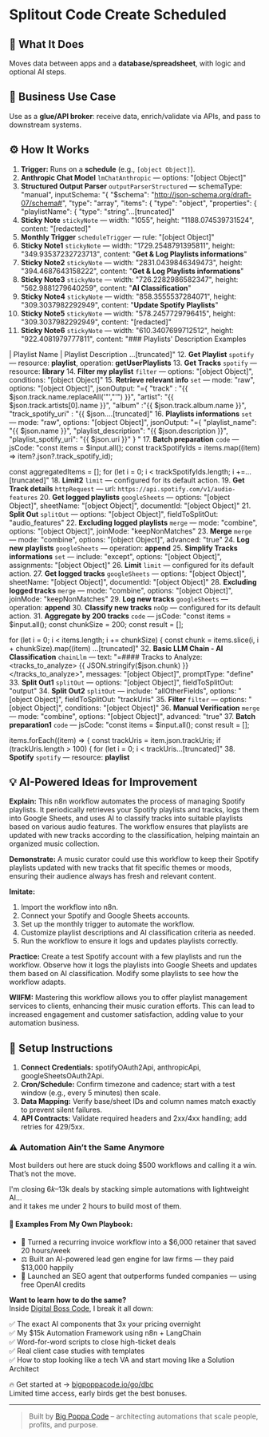 # Splitout Code Create Scheduled
## 🚀 What It Does
Moves data between apps and a **database/spreadsheet**, with logic and optional AI steps.

## 💼 Business Use Case
Use as a **glue/API broker**: receive data, enrich/validate via APIs, and pass to downstream systems.

## ⚙️ How It Works
1. **Trigger:** Runs on a **schedule** (e.g., `[object Object]`).
2. **Anthropic Chat Model** `lmChatAnthropic` — options: "[object Object]"
3. **Structured Output Parser** `outputParserStructured` — schemaType: "manual", inputSchema: "{
  "$schema": "http://json-schema.org/draft-07/schema#",
  "type": "array",
  "items": {
    "type": "object",
    "properties": {
      "playlistName": {
        "type": "string"…[truncated]"
4. **Sticky Note** `stickyNote` — width: "1055", height: "1188.074539731524", content: "[redacted]"
5. **Monthly Trigger** `scheduleTrigger` — rule: "[object Object]"
6. **Sticky Note1** `stickyNote` — width: "1729.2548791395811", height: "349.93537232723713", content: "**Get & Log Playlists informations**"
7. **Sticky Note2** `stickyNote` — width: "2831.0439846349473", height: "394.4687643158222", content: "**Get & Log Playlists informations**"
8. **Sticky Note3** `stickyNote` — width: "726.2282986582347", height: "562.9881279640259", content: "**AI Classification**"
9. **Sticky Note4** `stickyNote` — width: "858.3555537284071", height: "309.3037982292949", content: "**Update Spotify Playlists**"
10. **Sticky Note5** `stickyNote` — width: "578.2457729796415", height: "309.3037982292949", content: "[redacted]"
11. **Sticky Note6** `stickyNote` — width: "610.3407699712512", height: "922.4081979777811", content: "### Playlists' Description Examples


| Playlist Name           | Playlist Description                                                                                              …[truncated]"
12. **Get Playlist** `spotify` — resource: **playlist**, operation: **getUserPlaylists**
13. **Get Tracks** `spotify` — resource: **library**
14. **Filter my playlist** `filter` — options: "[object Object]", conditions: "[object Object]"
15. **Retrieve relevant info** `set` — mode: "raw", options: "[object Object]", jsonOutput: "={
"track" : "{{ $json.track.name.replaceAll('"',"'") }}",
"artist":  "{{ $json.track.artists[0].name }}",
"album" :"{{ $json.track.album.name }}",
"track_spotify_uri" : "{{ $json.…[truncated]"
16. **Playlists informations** `set` — mode: "raw", options: "[object Object]", jsonOutput: "={
  "playlist_name": "{{ $json.name }}",
  "playlist_description": "{{ $json.description }}",
  "playlist_spotify_uri": "{{ $json.uri }}"
}
 "
17. **Batch preparation** `code` — jsCode: "const items = $input.all();
const trackSpotifyIds = items.map((item) => item?.json?.track_spotify_id);

const aggregatedItems = [];
for (let i = 0; i < trackSpotifyIds.length; i +=…[truncated]"
18. **Limit2** `limit` — configured for its default action.
19. **Get Track details** `httpRequest` — url: `https://api.spotify.com/v1/audio-features`
20. **Get logged playlists** `googleSheets` — options: "[object Object]", sheetName: "[object Object]", documentId: "[object Object]"
21. **Split Out** `splitOut` — options: "[object Object]", fieldToSplitOut: "audio_features"
22. **Excluding logged playlists** `merge` — mode: "combine", options: "[object Object]", joinMode: "keepNonMatches"
23. **Merge** `merge` — mode: "combine", options: "[object Object]", advanced: "true"
24. **Log new playlists** `googleSheets` — operation: **append**
25. **Simplify Tracks informations** `set` — include: "except", options: "[object Object]", assignments: "[object Object]"
26. **Limit** `limit` — configured for its default action.
27. **Get logged tracks** `googleSheets` — options: "[object Object]", sheetName: "[object Object]", documentId: "[object Object]"
28. **Excluding logged tracks** `merge` — mode: "combine", options: "[object Object]", joinMode: "keepNonMatches"
29. **Log new tracks** `googleSheets` — operation: **append**
30. **Classify new tracks** `noOp` — configured for its default action.
31. **Aggregate by 200 tracks** `code` — jsCode: "const items = $input.all();
const chunkSize = 200;
const result = [];

for (let i = 0; i < items.length; i += chunkSize) {
  const chunk = items.slice(i, i + chunkSize).map((item) …[truncated]"
32. **Basic LLM Chain - AI Classification** `chainLlm` — text: "=#### Tracks to Analyze:
<tracks_to_analyze>
   {{ JSON.stringify($json.chunk) }}
</tracks_to_analyze>", messages: "[object Object]", promptType: "define"
33. **Split Out1** `splitOut` — options: "[object Object]", fieldToSplitOut: "output"
34. **Split Out2** `splitOut` — include: "allOtherFields", options: "[object Object]", fieldToSplitOut: "trackUris"
35. **Filter** `filter` — options: "[object Object]", conditions: "[object Object]"
36. **Manual Verification** `merge` — mode: "combine", options: "[object Object]", advanced: "true"
37. **Batch preparation1** `code` — jsCode: "const items = $input.all();
const result = [];

items.forEach((item) => {
  const trackUris = item.json.trackUris;
  if (trackUris.length > 100) {
    for (let i = 0; i < trackUris…[truncated]"
38. **Spotify** `spotify` — resource: **playlist**

## 💡 AI-Powered Ideas for Improvement
**Explain:** This n8n workflow automates the process of managing Spotify playlists. It periodically retrieves your Spotify playlists and tracks, logs them into Google Sheets, and uses AI to classify tracks into suitable playlists based on various audio features. The workflow ensures that playlists are updated with new tracks according to the classification, helping maintain an organized music collection.

**Demonstrate:** A music curator could use this workflow to keep their Spotify playlists updated with new tracks that fit specific themes or moods, ensuring their audience always has fresh and relevant content.

**Imitate:** 
1. Import the workflow into n8n.
2. Connect your Spotify and Google Sheets accounts.
3. Set up the monthly trigger to automate the workflow.
4. Customize playlist descriptions and AI classification criteria as needed.
5. Run the workflow to ensure it logs and updates playlists correctly.

**Practice:** Create a test Spotify account with a few playlists and run the workflow. Observe how it logs the playlists into Google Sheets and updates them based on AI classification. Modify some playlists to see how the workflow adapts.

**WIIFM:** Mastering this workflow allows you to offer playlist management services to clients, enhancing their music curation efforts. This can lead to increased engagement and customer satisfaction, adding value to your automation business.

## 🔧 Setup Instructions
1. **Connect Credentials:** spotifyOAuth2Api, anthropicApi, googleSheetsOAuth2Api.
2. **Cron/Schedule:** Confirm timezone and cadence; start with a test window (e.g., every 5 minutes) then scale.
3. **Data Mapping:** Verify base/sheet IDs and column names match exactly to prevent silent failures.
4. **API Contracts:** Validate required headers and 2xx/4xx handling; add retries for 429/5xx.

### ⚠️ Automation Ain’t the Same Anymore

Most builders out here are stuck doing $500 workflows and calling it a win.  
That’s not the move.  

I'm closing $6k–$13k deals by stacking simple automations with lightweight AI...  
and it takes me under 2 hours to build most of them.

#### 🧠 Examples From My Own Playbook:
- 🔁 Turned a recurring invoice workflow into a $6,000 retainer that saved 20 hours/week  
- ⚖️ Built an AI-powered lead gen engine for law firms — they paid $13,000 happily  
- 🚀 Launched an SEO agent that outperforms funded companies — using free OpenAI credits  

**Want to learn how to do the same?**  
Inside [Digital Boss Code](https://bigpoppacode.io/go/dbc), I break it all down:

✅ The exact AI components that 3x your pricing overnight  
✅ My $15k Automation Framework using n8n + LangChain  
✅ Word-for-word scripts to close high-ticket deals  
✅ Real client case studies with templates  
✅ How to stop looking like a tech VA and start moving like a Solution Architect  

🔥 Get started at → [bigpoppacode.io/go/dbc](https://bigpoppacode.io/go/dbc)  
Limited time access, early birds get the best bonuses.

---
> Built by [Big Poppa Code](https://bigpoppacode.io) – architecting automations that scale people, profits, and purpose.
